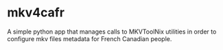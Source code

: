 # mkv4cafr
A simple python app that manages calls to MKVToolNix utilities in order to configure mkv files metadata for French Canadian people.
